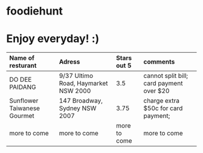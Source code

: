 # foodiehunt
# Enjoy everyday! :)

| Name of resturant              | Adress                               | Stars out 5 | comments                                 |
| :---                           | :---                                 | :---        | :---                                     |
| DO DEE PAIDANG                 | 9/37 Ultimo Road, Haymarket NSW 2000 | 3.5         | cannot split bill; card payment over $20 |
| Sunflower Taiwanese Gourmet    | 147 Broadway, Sydney NSW 2007        | 3.75        | charge extra $50c for card payment;         |
| more to come | more to come | more to come | more to come |

